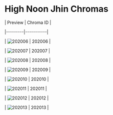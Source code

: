 # High Noon Jhin Chromas


| Preview | Chroma ID |

|---------|-----------|

| ![202006](https://raw.communitydragon.org/latest/plugins/rcp-be-lol-game-data/global/default/v1/champion-chroma-images/202/202006.png) | 202006 |

| ![202007](https://raw.communitydragon.org/latest/plugins/rcp-be-lol-game-data/global/default/v1/champion-chroma-images/202/202007.png) | 202007 |

| ![202008](https://raw.communitydragon.org/latest/plugins/rcp-be-lol-game-data/global/default/v1/champion-chroma-images/202/202008.png) | 202008 |

| ![202009](https://raw.communitydragon.org/latest/plugins/rcp-be-lol-game-data/global/default/v1/champion-chroma-images/202/202009.png) | 202009 |

| ![202010](https://raw.communitydragon.org/latest/plugins/rcp-be-lol-game-data/global/default/v1/champion-chroma-images/202/202010.png) | 202010 |

| ![202011](https://raw.communitydragon.org/latest/plugins/rcp-be-lol-game-data/global/default/v1/champion-chroma-images/202/202011.png) | 202011 |

| ![202012](https://raw.communitydragon.org/latest/plugins/rcp-be-lol-game-data/global/default/v1/champion-chroma-images/202/202012.png) | 202012 |

| ![202013](https://raw.communitydragon.org/latest/plugins/rcp-be-lol-game-data/global/default/v1/champion-chroma-images/202/202013.png) | 202013 |
